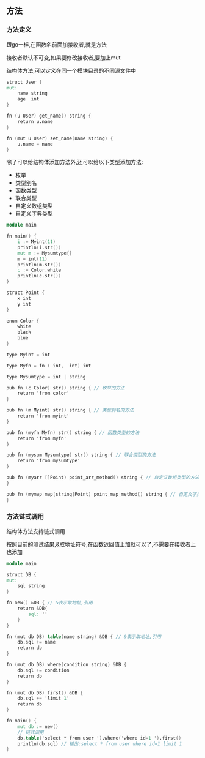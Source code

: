 ## 方法

### 方法定义

跟go一样,在函数名前面加接收者,就是方法

接收者默认不可变,如果要修改接收者,要加上mut

结构体方法,可以定义在同一个模块目录的不同源文件中

```v
struct User {
mut:
	name string
	age  int
}

fn (u User) get_name() string {
	return u.name
}

fn (mut u User) set_name(name string) {
	u.name = name
}

```

除了可以给结构体添加方法外,还可以给以下类型添加方法:

- 枚举
- 类型别名
- 函数类型
- 联合类型
- 自定义数组类型
- 自定义字典类型

```v
module main

fn main() {
	i := Myint(11)
	println(i.str())
	mut m := Mysumtype{}
	m = int(11)
	println(m.str())
	c := Color.white
	println(c.str())
}

struct Point {
	x int
	y int
}

enum Color {
	white
	black
	blue
}

type Myint = int

type Myfn = fn ( int,  int) int

type Mysumtype = int | string

pub fn (c Color) str() string { // 枚举的方法
	return 'from color'
}

pub fn (m Myint) str() string { // 类型别名的方法
	return 'from myint'
}

pub fn (myfn Myfn) str() string { // 函数类型的方法
	return 'from myfn'
}

pub fn (mysum Mysumtype) str() string { // 联合类型的方法
	return 'from mysumtype'
}

pub fn (myarr []Point) point_arr_method() string { // 自定义数组类型的方法,接收者是对应的数组类型
}

pub fn (mymap map[string]Point) point_map_method() string { // 自定义字典类型的方法,接收者是对应的字典类型
}


```



### 方法链式调用

结构体方法支持链式调用

按照目前的测试结果,&取地址符号,在函数返回值上加就可以了,不需要在接收者上也添加

```v
module main

struct DB {
mut:
	sql string
}

fn new() &DB { // &表示取地址,引用
	return &DB{
		sql: ''
	}
}

fn (mut db DB) table(name string) &DB { // &表示取地址,引用
	db.sql += name
	return db
}

fn (mut db DB) where(condition string) &DB {
	db.sql += condition
	return db
}

fn (mut db DB) first() &DB {
	db.sql += 'limit 1'
	return db
}

fn main() {
	mut db := new()
	// 链式调用
	db.table('select * from user ').where('where id=1 ').first()
	println(db.sql) // 输出:select * from user where id=1 limit 1
}

```

